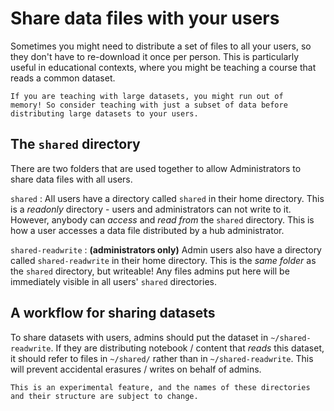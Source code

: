 # Share data files with your users

Sometimes you might need to distribute a set of files to all
your users, so they don't have to re-download it once per person.
This is particularly useful in educational contexts, where you might
be teaching a course that reads a common dataset.

```{warning}
If you are teaching with large datasets, you might run out of
memory! So consider teaching with just a subset of data before
distributing large datasets to your users.
```

## The `shared` directory

There are two folders that are used together to allow Administrators to
share data files with all users.

`shared`
: All users have a directory called `shared` in their home directory.
  This is a *readonly* directory - users and administrators can not write to it.
  However, anybody can *access* and *read from* the `shared` directory.
  This is how a user accesses a data file distributed by a hub administrator.

`shared-readwrite`
: **(administrators only)** Admin users also have a directory called `shared-readwrite` in their home directory.
  This is the *same folder* as the `shared` directory, but writeable!
  Any files admins put here will be immediately visible in all users' `shared` directories.

## A workflow for sharing datasets

To share datasets with users, admins should put the dataset in
`~/shared-readwrite`. If they are distributing notebook / content
that *reads* this dataset, it should refer to files in `~/shared/`
rather than in `~/shared-readwrite`. This will prevent accidental
erasures / writes on behalf of admins.

```{warning}
This is an experimental feature, and the names of these directories
and their structure are subject to change.
```
